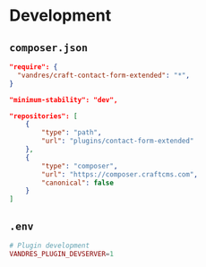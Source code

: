 # Development

## `composer.json`

```json
"require": {
  "vandres/craft-contact-form-extended": "*",
}
```
```json
"minimum-stability": "dev",
```
```json
"repositories": [
    {
        "type": "path",
        "url": "plugins/contact-form-extended"
    },
    {
        "type": "composer",
        "url": "https://composer.craftcms.com",
        "canonical": false
    }
]
```

## `.env`

```php
# Plugin development
VANDRES_PLUGIN_DEVSERVER=1
```
